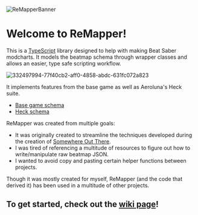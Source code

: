 ![ReMapperBanner](https://user-images.githubusercontent.com/86539501/184691427-0e8853fc-878a-4c0b-b976-970f7dac8818.png)

# Welcome to ReMapper!

This is a [TypeScript](https://www.typescriptlang.org/) library designed to help with making Beat Saber modcharts. It models the beatmap schema through wrapper classes and allows an easier, type safe scripting workflow.

![332497994-77f40cb2-aff0-4858-abdc-631fc072a823](https://github.com/user-attachments/assets/3837cb78-e8ae-4b60-bc4e-883fb40ffcea)


It implements features from the base game as well as Aeroluna's Heck suite.
- [Base game schema](https://bsmg.wiki/mapping/map-format.html)
- [Heck schema](https://github.com/Aeroluna/Heck/wiki)

ReMapper was created from multiple goals:
- It was originally created to streamline the techniques developed during the creation of [Somewhere Out There](https://www.youtube.com/watch?v=rphHsDxJbpg).
- I was tired of referencing a multitude of resources to figure out how to write/manipulate raw beatmap JSON.
- I wanted to avoid copy and pasting certain helper functions between projects.

Though it was mostly created for myself, ReMapper (and the code that derived it) has been used in a multitude of other projects.

## To get started, check out the [wiki page](https://github.com/Swifter1243/ReMapper/wiki)!
